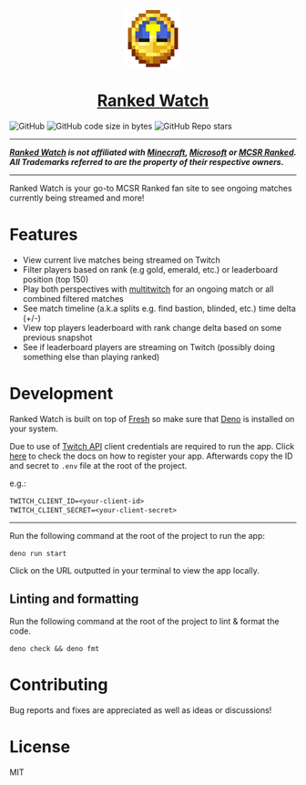 [site]: https://mcsr.tools/ranked
[mc]: https://www.minecraft.net
[ms]: https://www.microsoft.com
[mcsrranked]: https://mcsrranked.com
[multitwitch]: https://www.multitwitch.tv
[deno]: deno.land
[fresh]: https://fresh.deno.dev
[ttv-api-ref]: https://dev.twitch.tv/docs/api/reference
[ttv-register-app]: https://dev.twitch.tv/docs/authentication/register-app

<p align="center">
  <a href="https://mcsr.tools/ranked">
    <img src="static/clock.webp" height="100">
    <h1 align="center"><b>Ranked Watch</b></h1>
  </a>
</p>

![GitHub](https://img.shields.io/github/license/mcsr-tools/ranked?style=flat-square)
![GitHub code size in bytes](https://img.shields.io/github/languages/code-size/mcsr-tools/ranked?style=flat-square)
![GitHub Repo stars](https://img.shields.io/github/stars/mcsr-tools/ranked?style=social)

---

_**[Ranked Watch][site] is not affiliated with [Minecraft][mc], [Microsoft][ms] or [MCSR Ranked][mcsrranked]. All Trademarks referred to are the property of their respective owners.**_

---

Ranked Watch is your go-to MCSR Ranked fan site to see ongoing matches currently being streamed and more!

# Features

- View current live matches being streamed on Twitch
- Filter players based on rank (e.g gold, emerald, etc.) or leaderboard position (top 150)
- Play both perspectives with [multitwitch][multitwitch] for an ongoing match or all combined filtered matches
- See match timeline (a.k.a splits e.g. find bastion, blinded, etc.) time delta (+/-)
- View top players leaderboard with rank change delta based on some previous snapshot
- See if leaderboard players are streaming on Twitch (possibly doing something else than playing ranked)

# Development

Ranked Watch is built on top of [Fresh][fresh] so make sure that [Deno][deno] is installed on your system.

Due to use of [Twitch API][ttv-api-ref] client credentials are required to run the app. Click [here][ttv-register-app] to check the docs on how to register your app. Afterwards copy the ID and secret to `.env` file at the root of the project.

e.g.:

```
TWITCH_CLIENT_ID=<your-client-id>
TWITCH_CLIENT_SECRET=<your-client-secret>
```

---

Run the following command at the root of the project to run the app:

```
deno run start
```

Click on the URL outputted in your terminal to view the app locally.

## Linting and formatting

Run the following command at the root of the project to lint & format the code.

```
deno check && deno fmt
```

# Contributing

Bug reports and fixes are appreciated as well as ideas or discussions!

# License

MIT

